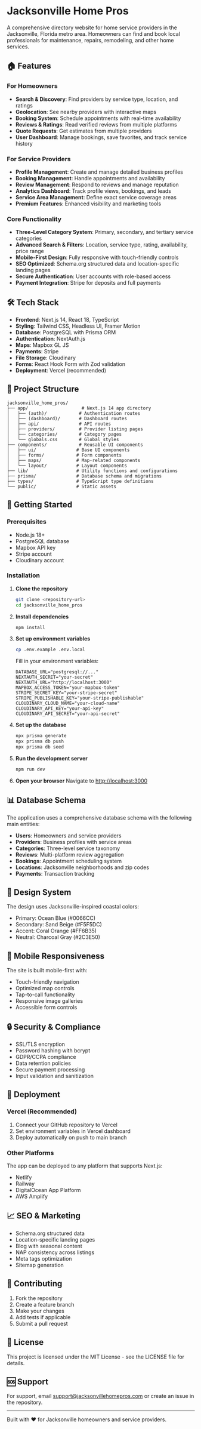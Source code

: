 # Jacksonville Home Pros

A comprehensive directory website for home service providers in the Jacksonville, Florida metro area. Homeowners can find and book local professionals for maintenance, repairs, remodeling, and other home services.

## 🏠 Features

### For Homeowners
- **Search & Discovery**: Find providers by service type, location, and ratings
- **Geolocation**: See nearby providers with interactive maps
- **Booking System**: Schedule appointments with real-time availability
- **Reviews & Ratings**: Read verified reviews from multiple platforms
- **Quote Requests**: Get estimates from multiple providers
- **User Dashboard**: Manage bookings, save favorites, and track service history

### For Service Providers
- **Profile Management**: Create and manage detailed business profiles
- **Booking Management**: Handle appointments and availability
- **Review Management**: Respond to reviews and manage reputation
- **Analytics Dashboard**: Track profile views, bookings, and leads
- **Service Area Management**: Define exact service coverage areas
- **Premium Features**: Enhanced visibility and marketing tools

### Core Functionality
- **Three-Level Category System**: Primary, secondary, and tertiary service categories
- **Advanced Search & Filters**: Location, service type, rating, availability, price range
- **Mobile-First Design**: Fully responsive with touch-friendly controls
- **SEO Optimized**: Schema.org structured data and location-specific landing pages
- **Secure Authentication**: User accounts with role-based access
- **Payment Integration**: Stripe for deposits and full payments

## 🛠 Tech Stack

- **Frontend**: Next.js 14, React 18, TypeScript
- **Styling**: Tailwind CSS, Headless UI, Framer Motion
- **Database**: PostgreSQL with Prisma ORM
- **Authentication**: NextAuth.js
- **Maps**: Mapbox GL JS
- **Payments**: Stripe
- **File Storage**: Cloudinary
- **Forms**: React Hook Form with Zod validation
- **Deployment**: Vercel (recommended)

## 📁 Project Structure

```
jacksonville_home_pros/
├── app/                    # Next.js 14 app directory
│   ├── (auth)/            # Authentication routes
│   ├── (dashboard)/       # Dashboard routes
│   ├── api/               # API routes
│   ├── providers/         # Provider listing pages
│   ├── categories/        # Category pages
│   └── globals.css        # Global styles
├── components/            # Reusable UI components
│   ├── ui/               # Base UI components
│   ├── forms/            # Form components
│   ├── maps/             # Map-related components
│   └── layout/           # Layout components
├── lib/                  # Utility functions and configurations
├── prisma/               # Database schema and migrations
├── types/                # TypeScript type definitions
└── public/               # Static assets
```

## 🚀 Getting Started

### Prerequisites
- Node.js 18+ 
- PostgreSQL database
- Mapbox API key
- Stripe account
- Cloudinary account

### Installation

1. **Clone the repository**
   ```bash
   git clone <repository-url>
   cd jacksonville_home_pros
   ```

2. **Install dependencies**
   ```bash
   npm install
   ```

3. **Set up environment variables**
   ```bash
   cp .env.example .env.local
   ```
   
   Fill in your environment variables:
   ```env
   DATABASE_URL="postgresql://..."
   NEXTAUTH_SECRET="your-secret"
   NEXTAUTH_URL="http://localhost:3000"
   MAPBOX_ACCESS_TOKEN="your-mapbox-token"
   STRIPE_SECRET_KEY="your-stripe-secret"
   STRIPE_PUBLISHABLE_KEY="your-stripe-publishable"
   CLOUDINARY_CLOUD_NAME="your-cloud-name"
   CLOUDINARY_API_KEY="your-api-key"
   CLOUDINARY_API_SECRET="your-api-secret"
   ```

4. **Set up the database**
   ```bash
   npx prisma generate
   npx prisma db push
   npx prisma db seed
   ```

5. **Run the development server**
   ```bash
   npm run dev
   ```

6. **Open your browser**
   Navigate to [http://localhost:3000](http://localhost:3000)

## 📊 Database Schema

The application uses a comprehensive database schema with the following main entities:

- **Users**: Homeowners and service providers
- **Providers**: Business profiles with service areas
- **Categories**: Three-level service taxonomy
- **Reviews**: Multi-platform review aggregation
- **Bookings**: Appointment scheduling system
- **Locations**: Jacksonville neighborhoods and zip codes
- **Payments**: Transaction tracking

## 🎨 Design System

The design uses Jacksonville-inspired coastal colors:
- Primary: Ocean Blue (#0066CC)
- Secondary: Sand Beige (#F5F5DC)
- Accent: Coral Orange (#FF6B35)
- Neutral: Charcoal Gray (#2C3E50)

## 📱 Mobile Responsiveness

The site is built mobile-first with:
- Touch-friendly navigation
- Optimized map controls
- Tap-to-call functionality
- Responsive image galleries
- Accessible form controls

## 🔒 Security & Compliance

- SSL/TLS encryption
- Password hashing with bcrypt
- GDPR/CCPA compliance
- Data retention policies
- Secure payment processing
- Input validation and sanitization

## 🚀 Deployment

### Vercel (Recommended)
1. Connect your GitHub repository to Vercel
2. Set environment variables in Vercel dashboard
3. Deploy automatically on push to main branch

### Other Platforms
The app can be deployed to any platform that supports Next.js:
- Netlify
- Railway
- DigitalOcean App Platform
- AWS Amplify

## 📈 SEO & Marketing

- Schema.org structured data
- Location-specific landing pages
- Blog with seasonal content
- NAP consistency across listings
- Meta tags optimization
- Sitemap generation

## 🤝 Contributing

1. Fork the repository
2. Create a feature branch
3. Make your changes
4. Add tests if applicable
5. Submit a pull request

## 📄 License

This project is licensed under the MIT License - see the LICENSE file for details.

## 🆘 Support

For support, email support@jacksonvillehomepros.com or create an issue in the repository.

---

Built with ❤️ for Jacksonville homeowners and service providers. 